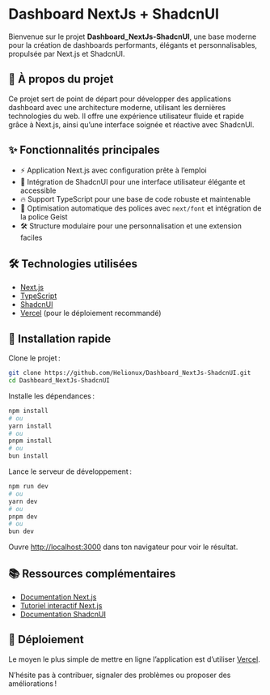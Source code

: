 
# Dashboard NextJs + ShadcnUI

Bienvenue sur le projet **Dashboard_NextJs-ShadcnUI**, une base moderne pour la création de dashboards performants, élégants et personnalisables, propulsée par Next.js et ShadcnUI.

## 🚀 À propos du projet

Ce projet sert de point de départ pour développer des applications dashboard avec une architecture moderne, utilisant les dernières technologies du web. Il offre une expérience utilisateur fluide et rapide grâce à Next.js, ainsi qu’une interface soignée et réactive avec ShadcnUI.

## ✨ Fonctionnalités principales

- ⚡️ Application Next.js avec configuration prête à l’emploi
- 🎨 Intégration de ShadcnUI pour une interface utilisateur élégante et accessible
- 🔥 Support TypeScript pour une base de code robuste et maintenable
- 💨 Optimisation automatique des polices avec `next/font` et intégration de la police Geist
- 🛠️ Structure modulaire pour une personnalisation et une extension faciles

## 🛠️ Technologies utilisées

- [Next.js](https://nextjs.org)
- [TypeScript](https://www.typescriptlang.org/)
- [ShadcnUI](https://ui.shadcn.com/)
- [Vercel](https://vercel.com/) (pour le déploiement recommandé)

## 🚩 Installation rapide

Clone le projet :

```bash
git clone https://github.com/Helionux/Dashboard_NextJs-ShadcnUI.git
cd Dashboard_NextJs-ShadcnUI
```

Installe les dépendances :

```bash
npm install
# ou
yarn install
# ou
pnpm install
# ou
bun install
```

Lance le serveur de développement :

```bash
npm run dev
# ou
yarn dev
# ou
pnpm dev
# ou
bun dev
```

Ouvre [http://localhost:3000](http://localhost:3000) dans ton navigateur pour voir le résultat.

## 📚 Ressources complémentaires

- [Documentation Next.js](https://nextjs.org/docs)
- [Tutoriel interactif Next.js](https://nextjs.org/learn)
- [Documentation ShadcnUI](https://ui.shadcn.com/docs)

## 🚀 Déploiement

Le moyen le plus simple de mettre en ligne l’application est d’utiliser [Vercel](https://vercel.com/new?utm_medium=default-template&filter=next.js&utm_source=create-next-app&utm_campaign=create-next-app).



N’hésite pas à contribuer, signaler des problèmes ou proposer des améliorations !